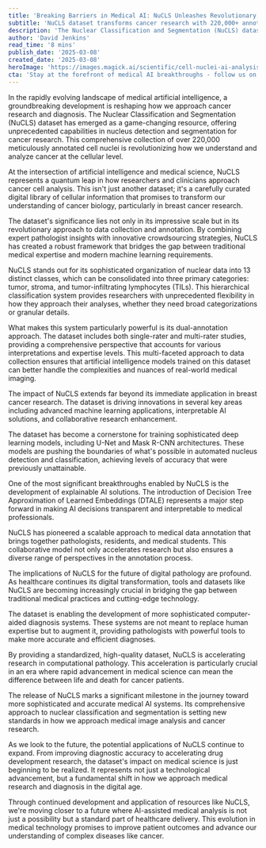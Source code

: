 ```yaml
---
title: 'Breaking Barriers in Medical AI: NuCLS Unleashes Revolutionary Dataset for Nuclear Analysis in Cancer Research'
subtitle: 'NuCLS dataset transforms cancer research with 220,000+ annotated cell nuclei'
description: 'The Nuclear Classification and Segmentation (NuCLS) dataset emerges as a revolutionary resource in cancer research, featuring over 220,000 annotated cell nuclei. This groundbreaking development is transforming how researchers approach cancer analysis at the cellular level, combining expert pathologist insights with innovative AI solutions.'
author: 'David Jenkins'
read_time: '8 mins'
publish_date: '2025-03-08'
created_date: '2025-03-08'
heroImage: 'https://images.magick.ai/scientific/cell-nuclei-ai-analysis.jpg'
cta: 'Stay at the forefront of medical AI breakthroughs - follow us on LinkedIn for the latest updates on transformative technologies like NuCLS that are reshaping healthcare\'s future.'
---
```


In the rapidly evolving landscape of medical artificial intelligence, a groundbreaking development is reshaping how we approach cancer research and diagnosis. The Nuclear Classification and Segmentation (NuCLS) dataset has emerged as a game-changing resource, offering unprecedented capabilities in nucleus detection and segmentation for cancer research. This comprehensive collection of over 220,000 meticulously annotated cell nuclei is revolutionizing how we understand and analyze cancer at the cellular level.

At the intersection of artificial intelligence and medical science, NuCLS represents a quantum leap in how researchers and clinicians approach cancer cell analysis. This isn't just another dataset; it's a carefully curated digital library of cellular information that promises to transform our understanding of cancer biology, particularly in breast cancer research.

The dataset's significance lies not only in its impressive scale but in its revolutionary approach to data collection and annotation. By combining expert pathologist insights with innovative crowdsourcing strategies, NuCLS has created a robust framework that bridges the gap between traditional medical expertise and modern machine learning requirements.

NuCLS stands out for its sophisticated organization of nuclear data into 13 distinct classes, which can be consolidated into three primary categories: tumor, stroma, and tumor-infiltrating lymphocytes (TILs). This hierarchical classification system provides researchers with unprecedented flexibility in how they approach their analyses, whether they need broad categorizations or granular details.

What makes this system particularly powerful is its dual-annotation approach. The dataset includes both single-rater and multi-rater studies, providing a comprehensive perspective that accounts for various interpretations and expertise levels. This multi-faceted approach to data collection ensures that artificial intelligence models trained on this dataset can better handle the complexities and nuances of real-world medical imaging.

The impact of NuCLS extends far beyond its immediate application in breast cancer research. The dataset is driving innovations in several key areas including advanced machine learning applications, interpretable AI solutions, and collaborative research enhancement.

The dataset has become a cornerstone for training sophisticated deep learning models, including U-Net and Mask R-CNN architectures. These models are pushing the boundaries of what's possible in automated nucleus detection and classification, achieving levels of accuracy that were previously unattainable.

One of the most significant breakthroughs enabled by NuCLS is the development of explainable AI solutions. The introduction of Decision Tree Approximation of Learned Embeddings (DTALE) represents a major step forward in making AI decisions transparent and interpretable to medical professionals.

NuCLS has pioneered a scalable approach to medical data annotation that brings together pathologists, residents, and medical students. This collaborative model not only accelerates research but also ensures a diverse range of perspectives in the annotation process.

The implications of NuCLS for the future of digital pathology are profound. As healthcare continues its digital transformation, tools and datasets like NuCLS are becoming increasingly crucial in bridging the gap between traditional medical practices and cutting-edge technology.

The dataset is enabling the development of more sophisticated computer-aided diagnosis systems. These systems are not meant to replace human expertise but to augment it, providing pathologists with powerful tools to make more accurate and efficient diagnoses.

By providing a standardized, high-quality dataset, NuCLS is accelerating research in computational pathology. This acceleration is particularly crucial in an era where rapid advancement in medical science can mean the difference between life and death for cancer patients.

The release of NuCLS marks a significant milestone in the journey toward more sophisticated and accurate medical AI systems. Its comprehensive approach to nuclear classification and segmentation is setting new standards in how we approach medical image analysis and cancer research.

As we look to the future, the potential applications of NuCLS continue to expand. From improving diagnostic accuracy to accelerating drug development research, the dataset's impact on medical science is just beginning to be realized. It represents not just a technological advancement, but a fundamental shift in how we approach medical research and diagnosis in the digital age.

Through continued development and application of resources like NuCLS, we're moving closer to a future where AI-assisted medical analysis is not just a possibility but a standard part of healthcare delivery. This evolution in medical technology promises to improve patient outcomes and advance our understanding of complex diseases like cancer.